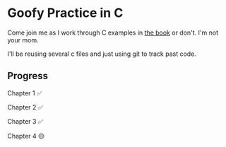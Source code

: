 # Goofy Practice in C
Come join me as I work through C examples in [the book](https://raw.githubusercontent.com/AzatAI/cs_books/master/The.C.Programming.Language.2nd.Edition.pdf) or don't. I'm not your mom.

I'll be reusing several c files and just using git to track past code.

## Progress
Chapter 1 ✅

Chapter 2 ✅

Chapter 3 ✅

Chapter 4 🟡
